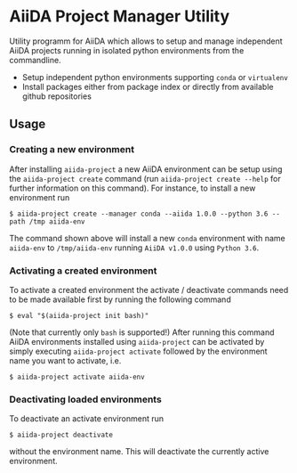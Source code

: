 # AiiDA Project Manager Utility

Utility programm for AiiDA which allows to setup and manage independent
AiiDA projects running in isolated python environments from the commandline.

* Setup independent python environments supporting `conda` or `virtualenv`
* Install packages either from package index or directly from available
  github repositories

## Usage

### Creating a new environment

After installing ``aiida-project`` a new AiiDA environment can be setup using
the ``aiida-project create`` command (run ``aiida-project create --help`` for
further information on this command). For instance, to install a new environment
run
```
$ aiida-project create --manager conda --aiida 1.0.0 --python 3.6 --path /tmp aiida-env
```
The command shown above will install a new ``conda`` environment with
name ``aiida-env`` to ``/tmp/aiida-env`` running ``AiiDA v1.0.0`` using
``Python 3.6``.

### Activating a created environment

To activate a created environment the activate / deactivate commands need
to be made available first by running the following command
```
$ eval "$(aiida-project init bash)"
```
(Note that currently only ``bash`` is supported!) After running this
command AiiDA environments installed using ``aiida-project`` can be activated
by simply executing ``aiida-project activate`` followed by the environment
name you want to activate, i.e.
```
$ aiida-project activate aiida-env
```

### Deactivating loaded environments

To deactivate an activate environment run
```
$ aiida-project deactivate
```
without the environment name. This will deactivate the currently active
environment.
